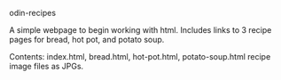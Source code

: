 odin-recipes

A simple webpage to begin working with html.
Includes links to 3 recipe pages for bread, hot pot, and potato soup.

Contents: index.html, bread.html, hot-pot.html, potato-soup.html
  recipe image files as JPGs.

